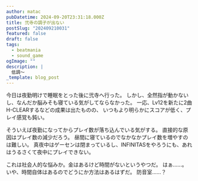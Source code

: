 ```yaml
---
author: matac
pubDatetime: 2024-09-20T23:31:18.000Z
title: 弐寺の調子が出ない
postSlug: "202409210031"
featured: false
draft: false
tags:
  - beatmania
  - sound_game
ogImage: ""
description: |
  低調〜
_template: blog_post
---
```


今日は夜勤明けで睡眠をとった後に弐寺へ行った。
しかし、全然指が動かないし、なんだか脳みそも寝ている気がしてならなかった。
一応、Lv12を新たに2曲H-CLEARするなどの成果は出たものの、
いつもより明らかにスコアが低く、プレイ感覚も鈍い。

そういえば夜勤になってからプレイ数が落ち込んでいる気がする。
直接的な原因はプレイ数の減少だろう。
昼間に寝ているのでなかなかプレイ数を増やすのは難しい。
真夜中はゲーセンは閉まっているし、INFINITASをやろうにも、あれはうるさくて夜中にプレイできない。

これは社会人的な悩みか。金はあるけど時間がないというやつだ。
はぁ......。
いや、時間自体はあるのでどうにか方法はあるはずだ。
防音室......？
